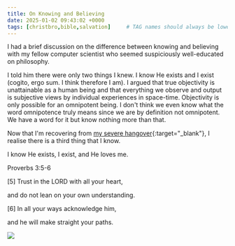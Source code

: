 ```yaml
---
title: On Knowing and Believing
date: 2025-01-02 09:43:02 +0000
tags: [christbro,bible,salvation]     # TAG names should always be lowercase
---
```


I had a brief discussion on the difference between knowing and believing with my fellow computer scientist who seemed suspiciously well-educated on philosophy.

I told him there were only two things I knew. I know He exists and I exist (cogito, ergo sum. I think therefore I am). I argued that true objectivity is unattainable as a human being and that everything we observe and output is subjective views by individual experiences in space-time. Objectivity is only possible for an omnipotent being. I don't think we even know what the word omnipotence truly means since we are by definition not omnipotent. We have a word for it but know nothing more than that.

Now that I'm recovering from [my severe hangover](../on-thomas/){:target="_blank"}, I realise there is a third thing that I know.

I know He exists, I exist, and He loves me.

Proverbs 3:5-6

[5] Trust in the LORD with all your heart,

and do not lean on your own understanding.

[6] In all your ways acknowledge him,

and he will make straight your paths.

![](/94zFO1EKvAzbDU27.jpeg)